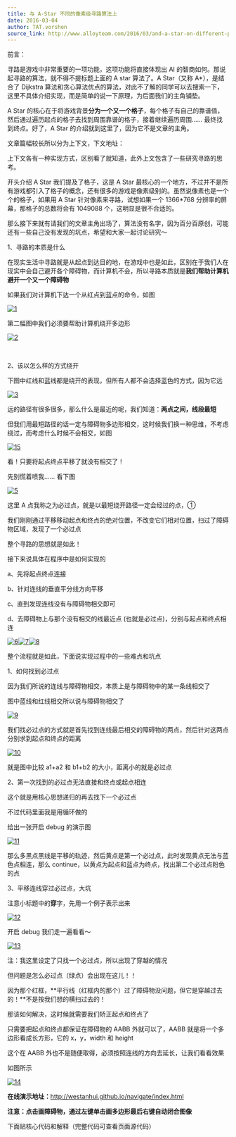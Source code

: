 ```yaml
---
title: 与 A-Star 不同的像素级寻路算法上
date: 2016-03-04
author: TAT.vorshen
source_link: http://www.alloyteam.com/2016/03/and-a-star-on-different-pixel-pathfinding-algorithm/
---
```


<!-- {% raw %} - for jekyll -->

前言：

寻路是游戏中非常重要的一项功能，这项功能将直接体现出 AI 的智商如何。那说起寻路的算法，就不得不提标题上面的 A star 算法了。A Star（又称 A\*），是结合了 Dijkstra 算法和贪心算法优点的算法，对此不了解的同学可以去搜索一下，这里不具体介绍实现，而是简单的说一下原理，为后面我们的主角铺垫。

A Star 的核心在于将游戏背景**分为一个又一个格子**，每个格子有自己的靠谱值，然后通过遍历起点的格子去找到周围靠谱的格子，接着继续遍历周围…… 最终找到终点。好了，A Star 的介绍就到这里了，因为它不是文章的主角。

文章篇幅较长所以分为上下文，下文地址：

上下文各有一种实现方式，区别看了就知道，此外上文包含了一些研究寻路的思考。

开头介绍 A Star 我们提及了格子，这是 A Star 最核心的一个地方，不过并不是所有游戏都引入了格子的概念，还有很多的游戏是像素级别的。虽然说像素也是一个个的格子，如果用 A Star 针对像素来寻路，试想如果一个 1366\*768 分辨率的屏幕，那格子的总数将会有 1049088 个，这明显是很不合适的。

那么接下来就有请我们的文章主角出场了，算法没有名字，因为百分百原创，可能还有一些自己没有发现的坑点，希望和大家一起讨论研究～

1、寻路的本质是什么

在现实生活中寻路就是从起点到达目的地，在游戏中也是如此，区别在于我们人在现实中会自己避开各个障碍物，而计算机不会，所以寻路本质就是**我们帮助计算机避开一个又一个障碍物**

如果我们对计算机下达一个从红点到蓝点的命令，如图

[![1](http://www.alloyteam.com/wp-content/uploads/2016/02/1.png)](http://www.alloyteam.com/wp-content/uploads/2016/02/1.png)

第二幅图中我们必须要帮助计算机绕开多边形

[![2](http://www.alloyteam.com/wp-content/uploads/2016/02/2.png)](http://www.alloyteam.com/wp-content/uploads/2016/02/2.png)  

 

2、该以怎么样的方式绕开

下图中红线和蓝线都是绕开的表现，但所有人都不会选择蓝色的方式，因为它远

[![3](http://www.alloyteam.com/wp-content/uploads/2016/02/3.png)](http://www.alloyteam.com/wp-content/uploads/2016/02/3.png)

远的路径有很多很多，那么什么是最近的呢，我们知道：**两点之间，线段最短**

但我们用最短路径的话一定与障碍物多边形相交，这时候我们换一种思维，不考虑绕过，而考虑什么时候不会相交，如图

[![15](http://www.alloyteam.com/wp-content/uploads/2016/02/15-300x279.png)](http://www.alloyteam.com/wp-content/uploads/2016/02/15.png)

看！只要将起点终点平移了就没有相交了！

先别慌着喷我…… 看下图

[![5](http://www.alloyteam.com/wp-content/uploads/2016/02/5.png)](http://www.alloyteam.com/wp-content/uploads/2016/02/5.png)

这里 A 点我称之为必过点，就是以最短绕开路径一定会经过的点，①

我们刚刚通过平移移动起点和终点的绝对位置，不改变它们相对位置，扫过了障碍物区域，发现了一个必过点

整个寻路的思想就是如此！

接下来说具体在程序中是如何实现的

a、先将起点终点连接

b、针对连线的垂直平分线方向平移

c、直到发现连线没有与障碍物相交即可

d、去障碍物上与那个没有相交的线最近点 (也就是必过点)，分别与起点和终点相连

[![6](http://www.alloyteam.com/wp-content/uploads/2016/02/6.png)](http://www.alloyteam.com/wp-content/uploads/2016/02/6.png)[![7](http://www.alloyteam.com/wp-content/uploads/2016/02/7.png)](http://www.alloyteam.com/wp-content/uploads/2016/02/7.png)[![8](http://www.alloyteam.com/wp-content/uploads/2016/02/8.png)](http://www.alloyteam.com/wp-content/uploads/2016/02/8.png)

整个流程就是如此，下面说实现过程中的一些难点和坑点

1、如何找到必过点

因为我们所说的连线与障碍物相交，本质上是与障碍物中的某一条线相交了

图中蓝线和红线相交所以说与障碍物相交了

[![9](http://www.alloyteam.com/wp-content/uploads/2016/02/9.png)](http://www.alloyteam.com/wp-content/uploads/2016/02/9.png)

我们找必过点的方式就是首先找到连线最后相交的障碍物的两点，然后针对这两点分别求到起点和终点的距离

[![10](http://www.alloyteam.com/wp-content/uploads/2016/02/10.png)](http://www.alloyteam.com/wp-content/uploads/2016/02/10.png)

就是图中比较 a1+a2 和 b1+b2 的大小，距离小的就是必过点

2、第一次找到的必过点无法直接和终点或起点相连

这个就是用核心思想递归的再去找下一个必过点

不过代码里面我是用循环做的

给出一张开启 debug 的演示图

[![11](http://www.alloyteam.com/wp-content/uploads/2016/02/11-235x300.png)](http://www.alloyteam.com/wp-content/uploads/2016/02/11.png)

那么多黑点黑线是平移的轨迹，然后黄点是第一个必过点，此时发现黄点无法与蓝色点相连，那么 continue，以黄点为起点和蓝点为终点，找出第二个必过点粉色的点

3、平移连线穿过必过点，大坑

注意小标题中的**穿**字，先用一个例子表示出来

[![12](http://www.alloyteam.com/wp-content/uploads/2016/02/12-192x300.png)](http://www.alloyteam.com/wp-content/uploads/2016/02/12.png)

开启 debug 我们走一遍看看～

[![13](http://www.alloyteam.com/wp-content/uploads/2016/02/13-224x300.png)](http://www.alloyteam.com/wp-content/uploads/2016/02/13.png)

注：我这里设定了只找一个必过点，所以出现了穿越的情况

但问题是怎么必过点（绿点）会出现在这儿！！

因为那个红框，**平行线（红框内的那个）过了障碍物没问题，但它是穿越过去的！**不是按我们想的横扫过去的！

那该如何解决，这时候就需要我们矫正起点和终点了

只需要把起点和终点都保证在障碍物的 AABB 外就可以了，AABB 就是将一个多边形看成长方形，它的 x，y，width 和 height

这个在 AABB 外也不是随便取得，必须按照连线的方向去延长，让我们看看效果

如图所示

[![14](http://www.alloyteam.com/wp-content/uploads/2016/02/14-152x300.png)](http://www.alloyteam.com/wp-content/uploads/2016/02/14.png)

**在线演示地址：**<http://westanhui.github.io/navigate/index.html>

**注意：点击画障碍物，通过左键单击画多边形最后右键自动闭合图像**

下面贴核心代码和解释（完整代码可查看页面源代码）


<!-- {% endraw %} - for jekyll -->